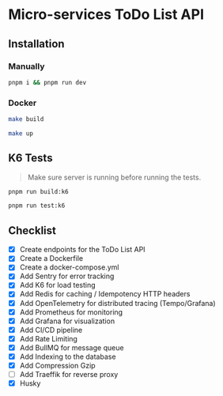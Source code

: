 # Micro-services ToDo List API

## Installation

### Manually

```bash
pnpm i && pnpm run dev
```

### Docker

```bash
make build
```

```bash
make up
```

## K6 Tests

> Make sure server is running before running the tests.

```bash
pnpm run build:k6
```

```bash
pnpm run test:k6
```

## Checklist

- [x] Create endpoints for the ToDo List API
- [x] Create a Dockerfile
- [x] Create a docker-compose.yml
- [x] Add Sentry for error tracking
- [x] Add K6 for load testing
- [x] Add Redis for caching / Idempotency HTTP headers
- [x] Add OpenTelemetry for distributed tracing (Tempo/Grafana)
- [x] Add Prometheus for monitoring
- [x] Add Grafana for visualization
- [x] Add CI/CD pipeline
- [x] Add Rate Limiting
- [x] Add BullMQ for message queue
- [x] Add Indexing to the database
- [x] Add Compression Gzip
- [ ] Add Traeffik for reverse proxy
- [x] Husky
